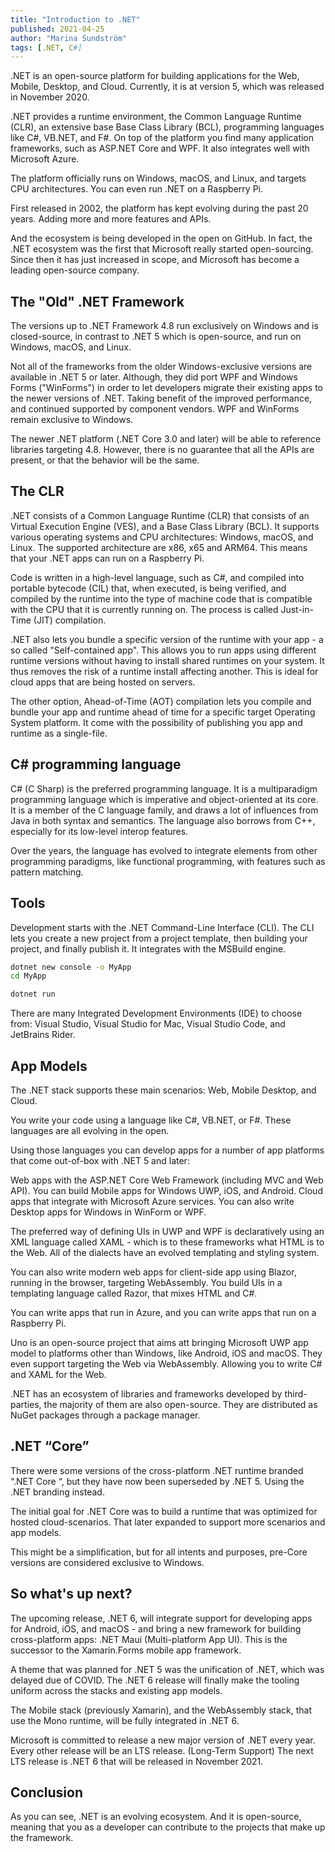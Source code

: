 ```yaml
---
title: "Introduction to .NET"
published: 2021-04-25
author: "Marina Sundström"
tags: [.NET, C#]
---
```


.NET is an open-source platform for building applications for the Web, Mobile, Desktop, and Cloud. Currently, it is at version 5, which was released in November 2020.

.NET provides a runtime environment, the Common Language Runtime (CLR), an extensive base Base Class Library (BCL), programming languages like C#, VB.NET, and F#. On top of the platform you find many application frameworks, such as ASP.NET Core and WPF. It also integrates well with Microsoft Azure.

The platform officially runs on Windows, macOS, and Linux, and targets CPU architectures. You can even run .NET on a Raspberry Pi.

First released in 2002, the platform has kept evolving during the past 20 years. Adding more and more features and APIs.

And the ecosystem is being developed in the open on GitHub. In fact, the .NET ecosystem was the first that Microsoft really started open-sourcing. Since then it has just increased in scope, and Microsoft has become a leading open-source company.

## The "Old" .NET Framework

The versions up to .NET Framework 4.8 run exclusively on Windows and is closed-source, in contrast to .NET 5 which is  open-source, and run on Windows, macOS, and Linux. 

Not all of the frameworks from the older Windows-exclusive versions are available in .NET 5 or later. Although, they did port WPF and Windows Forms ("WinForms") in order to let developers migrate their existing apps to the newer versions of .NET. Taking benefit of the improved performance, and continued supported by component vendors. WPF and WinForms remain exclusive to Windows.

The newer .NET platform (.NET Core 3.0 and later) will be able to reference libraries targeting 4.8. However, there is no guarantee that all the APIs are present, or that the behavior will be the same.

## The CLR

.NET consists of a Common Language Runtime (CLR) that consists of an Virtual Execution Engine (VES), and a Base Class Library (BCL). It supports various operating systems and CPU architectures: Windows, macOS, and Linux. The supported architecture are x86, x65 and ARM64. This means that your .NET apps can run on a Raspberry Pi.

Code is written in a high-level language, such as C#, and compiled into portable bytecode (CIL) that, when executed, is being verified, and compiled by the runtime into the type of machine code that is compatible with the CPU that it is currently running on. The process is called Just-in-Time (JIT) compilation.

.NET also lets you bundle a specific version of the runtime with your app - a so called "Self-contained app". This allows you to run apps using different runtime versions without having to install shared runtimes on your system. It thus removes the risk of a runtime install affecting another. This is ideal for cloud apps that are being hosted on servers.

The other option, Ahead-of-Time (AOT) compilation lets you compile and bundle your app and runtime ahead of time for a specific target Operating System platform. It come with the possibility of publishing you app and runtime as a single-file.

## C# programming language

C# (C Sharp) is the preferred programming language. It is a multiparadigm programming language which is imperative and object-oriented at its core. It is a member of the C language family, and draws a lot of influences from Java in both syntax and semantics. The language also borrows from C++, especially for its low-level interop features.

Over the years, the language has evolved to integrate elements from other programming paradigms, like functional programming, with features such as pattern matching.

## Tools

Development starts with the .NET Command-Line Interface (CLI). The CLI lets you create a new project from a project template, then building your project, and finally publish it. It integrates with the MSBuild engine.

```sh
dotnet new console -o MyApp
cd MyApp

dotnet run
```

There are many Integrated Development Environments (IDE) to choose from: Visual Studio, Visual Studio for Mac, Visual Studio Code, and JetBrains Rider.

## App Models

The .NET stack supports these main scenarios: Web, Mobile Desktop, and Cloud.

You write your code using a language like C#, VB.NET, or F#. These languages are all evolving in the open.

Using those languages you can develop apps for a number of app platforms that come out-of-box with .NET 5 and later:

Web apps with the ASP.NET Core Web Framework (including MVC and Web API). You can build Mobile apps for Windows UWP, iOS, and Android. Cloud apps that integrate with Microsoft Azure services. You can also write Desktop apps for Windows in WinForm or WPF.

The preferred way of defining UIs in UWP and WPF is declaratively using an XML language called XAML - which is to these frameworks what HTML is to the Web. All of the dialects have an evolved templating and styling system.

You can also write modern web apps for client-side app using Blazor, running in the browser, targeting WebAssembly. You build UIs in a templating language called Razor, that mixes HTML and C#.

You can write apps that run in Azure, and you can write apps that run on a Raspberry Pi.

Uno is an open-source project that aims att bringing Microsoft UWP app model to platforms other than Windows, like Android, iOS and macOS. They even support targeting the Web via WebAssembly. Allowing you to write C# and XAML for the Web.

.NET has an ecosystem of libraries and frameworks developed by third-parties, the majority of them are also open-source. They are distributed as NuGet packages through a package manager.

## .NET “Core”

There were some versions of the cross-platform .NET runtime branded “.NET Core “, but they have now been superseded by .NET 5. Using the .NET branding instead.

The initial goal for .NET Core was to build a runtime that was optimized for hosted cloud-scenarios. That later expanded to support more scenarios and app models.

This might be a simplification, but for all intents and purposes, pre-Core versions are considered exclusive to Windows.

## So what's up next?

The upcoming release, .NET 6, will integrate support for developing apps for Android, iOS, and macOS - and bring a new framework for building cross-platform apps: .NET Maui (Multi-platform App UI). This is the successor to the Xamarin.Forms mobile app framework.

A theme that was planned for .NET 5 was the unification of .NET, which was  delayed due of COVID. The .NET 6 release will finally make the tooling uniform across the stacks and existing app models.

The Mobile stack (previously Xamarin), and the WebAssembly stack, that use the Mono runtime, will be fully integrated in .NET 6.

Microsoft is committed to release a new major version of .NET every year. Every other release will be an LTS release. (Long-Term Support) The next LTS release is .NET 6 that will be released in November 2021.

## Conclusion

As you can see, .NET is an evolving ecosystem. And it is open-source, meaning that you as a developer can contribute to the projects that make up the framework.

